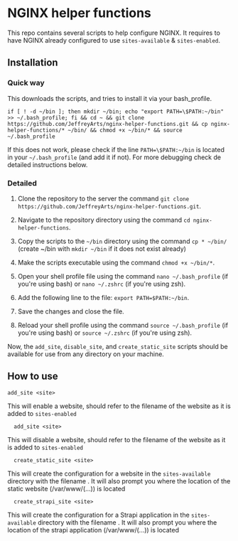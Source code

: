 # NGINX helper functions

This repo contains several scripts to help configure NGINX. It requires to have NGINX already configured to use `sites-available` & `sites-enabled`. 

## Installation

### Quick way

This downloads the scripts, and tries to install it via your bash_profile.

`if [ ! -d ~/bin ]; then mkdir ~/bin; echo "export PATH=\$PATH:~/bin" >> ~/.bash_profile; fi && cd ~ && git clone https://github.com/JeffreyArts/nginx-helper-functions.git && cp nginx-helper-functions/* ~/bin/ && chmod +x ~/bin/* && source ~/.bash_profile`

If this does not work, please check if the line `PATH=\$PATH:~/bin` is located in your `~/.bash_profile` (and add it if not). For more debugging check de detailed instructions below.

### Detailed

1. Clone the repository to the server the command `git clone https://github.com/JeffreyArts/nginx-helper-functions.git`.

2. Navigate to the repository directory using the command `cd nginx-helper-functions`.

3. Copy the scripts to the `~/bin` directory using the command `cp * ~/bin/` (create ~/bin with `mkdir ~/bin` if it does not exist already)

4. Make the scripts executable using the command `chmod +x ~/bin/*`.

5. Open your shell profile file using the command `nano ~/.bash_profile` (if you're using bash) or `nano ~/.zshrc` (if you're using zsh).

6. Add the following line to the file: `export PATH=$PATH:~/bin`.

7. Save the changes and close the file.

8. Reload your shell profile using the command `source ~/.bash_profile` (if you're using bash) or `source ~/.zshrc` (if you're using zsh).

Now, the `add_site`, `disable_site`, and `create_static_site` scripts should be available for use from any directory on your machine.


## How to use
```
add_site <site>
```
This will enable a website, <site> should refer to the filename of the website as it is added to `sites-enabled`

```
  add_site <site>
  ```
This will disable a website, <site> should refer to the filename of the website as it is added to `sites-enabled`

```
  create_static_site <site>
```
This will create the configuration for a website in the `sites-available` directory with the filename <site>. It will also prompt you where the location of the static website (/var/www/(...)) is located

```
  create_strapi_site <site>
```
This will create the configuration for a Strapi application in the `sites-available` directory with the filename <site>. It will also prompt you where the location of the strapi application (/var/www/(...)) is located
